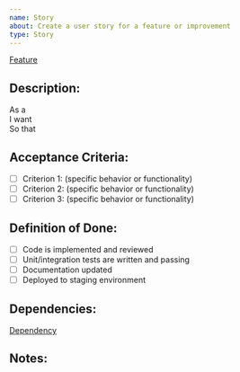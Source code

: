 ```yaml
---
name: Story
about: Create a user story for a feature or improvement
type: Story
---
```


[Feature](<!-- Insert Link to Related Feature -->)

## Description:
As a <!-- [type of user] -->  
I want <!-- [some goal] -->  
So that <!-- [some reason/value] -->  

## Acceptance Criteria:  
- [ ] Criterion 1: (specific behavior or functionality)  
- [ ] Criterion 2: (specific behavior or functionality)  
- [ ] Criterion 3: (specific behavior or functionality)

## Definition of Done:
- [ ] Code is implemented and reviewed  
- [ ] Unit/integration tests are written and passing  
- [ ] Documentation updated  
- [ ] Deployed to staging environment  

## Dependencies:
<!-- List with Links any related issues, bugs, or dependencies -->
[Dependency](<!-- Insert Link to Dependency -->)

## Notes:
<!-- Any extra information, mockups, references, or constraints -->
